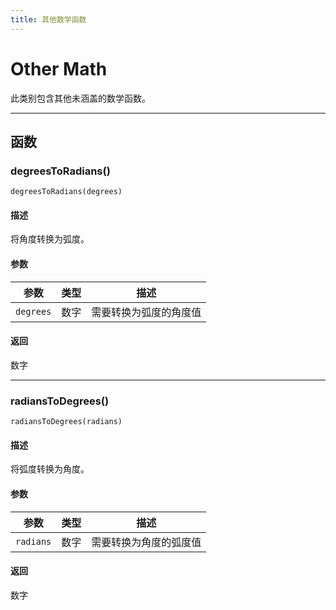 ```yaml
---
title: 其他数学函数
---
```

# Other Math

此类别包含其他未涵盖的数学函数。

---

## 函数

### degreesToRadians()

`degreesToRadians(degrees)`

#### 描述

将角度转换为弧度。

#### 参数

| 参数      | 类型   | 描述               |
| --------- | ------ | -------------------------------------- |
| `degrees` | 数字   | 需要转换为弧度的角度值      |

#### 返回

数字

---

### radiansToDegrees()

`radiansToDegrees(radians)`

#### 描述

将弧度转换为角度。

#### 参数

| 参数      | 类型   | 描述               |
| --------- | ------ | -------------------------------------- |
| `radians` | 数字   | 需要转换为角度的弧度值      |

#### 返回

数字

